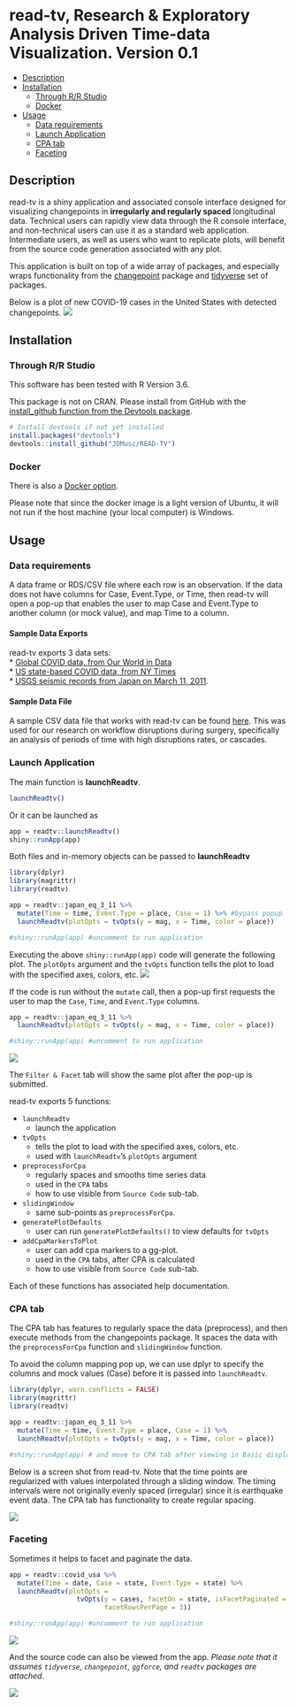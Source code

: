 read-tv, Research & Exploratory Analysis Driven Time-data Visualization.
Version 0.1
================

  - [Description](#description)
  - [Installation](#installation)
      - [Through R/R Studio](#through-rr-studio)
      - [Docker](#docker)
  - [Usage](#usage)
      - [Data requirements](#data-requirements)
      - [Launch Application](#launch-application)
      - [CPA tab](#cpa-tab)
      - [Faceting](#faceting)

## Description

read-tv is a shiny application and associated console interface designed
for visualizing changepoints in **irregularly and regularly spaced**
longitudinal data. Technical users can rapidly view data through the R
console interface, and non-technical users can use it as a standard web
application. Intermediate users, as well as users who want to replicate
plots, will benefit from the source code generation associated with any
plot.

This application is built on top of a wide array of packages, and
especially wraps functionality from the
[changepoint](https://cran.r-project.org/web/packages/changepoint/index.html)
package and [tidyverse](https://github.com/tidyverse) set of packages.

Below is a plot of new COVID-19 cases in the United States with detected
changepoints. <img src="tools/readme/covid_global_us.png">

## Installation

### Through R/R Studio

This software has been tested with R Version 3.6.

This package is not on CRAN. Please install from GitHub with the
[install\_github function from the Devtools
package](https://www.rdocumentation.org/packages/devtools/versions/2.3.2).

``` r
# Install devtools if not yet installed
install.packages("devtools")
devtools::install_github("JDMusc/READ-TV")
```

### Docker

There is also a [Docker
option](https://github.com/JDMusc/read-tv-docker.git).

Please note that since the docker image is a light version of Ubuntu, it
will not run if the host machine (your local computer) is Windows.

## Usage

### Data requirements

A data frame or RDS/CSV file where each row is an observation. If the
data does not have columns for Case, Event.Type, or Time, then read-tv
will open a pop-up that enables the user to map Case and Event.Type to
another column (or mock value), and map Time to a column.

#### Sample Data Exports

read-tv exports 3 data sets:  
\* [Global COVID data, from Our World in
Data](https://ourworldindata.org/coronavirus-source-data)  
\* [US state-based COVID data, from NY
Times](https://raw.githubusercontent.com/nytimes/covid-19-data/master/us-states.csv)  
\* [USGS seismic records from Japan on
March 11, 2011](https://earthquake.usgs.gov/earthquakes/map).

#### Sample Data File

A sample CSV data file that works with read-tv can be found
[here](https://github.com/JDMusc/surgery-analysis/blob/master/data/events_phi_free.csv).
This was used for our research on workflow disruptions during surgery,
specifically an analysis of periods of time with high disruptions rates,
or cascades.

### Launch Application

The main function is **launchReadtv**.

``` r
launchReadtv()
```

Or it can be launched as

``` r
app = readtv::launchReadtv()
shiny::runApp(app)
```

Both files and in-memory objects can be passed to **launchReadtv**

``` r
library(dplyr)
library(magrittr)
library(readtv)

app = readtv::japan_eq_3_11 %>% 
  mutate(Time = time, Event.Type = place, Case = 1) %>% #bypass popup
  launchReadtv(plotOpts = tvOpts(y = mag, x = Time, color = place))

#shiny::runApp(app) #uncomment to run application
```

Executing the above `shiny::runApp(app)` code will generate the
following plot. The `plotOpts` argument and the `tvOpts` function tells
the plot to load with the specified axes, colors, etc.
<img src="tools/readme/japan_eq_3_11.png">

If the code is run without the `mutate` call, then a pop-up first
requests the user to map the `Case`, `Time`, and `Event.Type` columns.

``` r
app = readtv::japan_eq_3_11 %>% 
  launchReadtv(plotOpts = tvOpts(y = mag, x = Time, color = place))

#shiny::runApp(app) #uncomment to run application
```

<img src="tools/readme/japan_eq_popup.png">

The `Filter & Facet` tab will show the same plot after the pop-up is
submitted.

read-tv exports 5 functions:

  - `launchReadtv`
      - launch the application  
  - `tvOpts`
      - tells the plot to load with the specified axes, colors, etc.  
      - used with `launchReadtv`’s `plotOpts` argument
  - `preprocessForCpa`
      - regularly spaces and smooths time series data
      - used in the `CPA` tabs
      - how to use visible from `Source Code` sub-tab.
  - `slidingWindow`
      - same sub-points as `preprocessForCpa`.  
  - `generatePlotDefaults`
      - user can run `generatePlotDefaults()` to view defaults for
        `tvOpts`  
  - `addCpaMarkersToPlot`
      - user can add cpa markers to a gg-plot.
      - used in the `CPA` tabs, after CPA is calculated
      - how to use visible from `Source Code` sub-tab.

Each of these functions has associated help documentation.

### CPA tab

The CPA tab has features to regularly space the data (preprocess), and
then execute methods from the changepoints package. It spaces the data
with the `preprocessForCpa` function and `slidingWindow` function.

To avoid the column mapping pop up, we can use dplyr to specify the
columns and mock values (Case) before it is passed into `launchReadtv`.

``` r
library(dplyr, warn.conflicts = FALSE)
library(magrittr)
library(readtv)

app = readtv::japan_eq_3_11 %>% 
  mutate(Time = time, Event.Type = place, Case = 1) %>% 
  launchReadtv(plotOpts = tvOpts(y = mag, x = Time, color = place))

#shiny::runApp(app) # and move to CPA tab after viewing in Basic display tab
```

Below is a screen shot from read-tv. Note that the time points are
regularized with values interpolated through a sliding window. The
timing intervals were not originally evenly spaced (irregular) since it
is earthquake event data. The CPA tab has functionality to create
regular spacing.

<img src="tools/readme/japan_eq_3_11_cpa.png">

### Faceting

Sometimes it helps to facet and paginate the data.

``` r
app = readtv::covid_usa %>% 
  mutate(Time = date, Case = state, Event.Type = state) %>% 
  launchReadtv(plotOpts = 
                 tvOpts(y = cases, facetOn = state, isFacetPaginated = TRUE,
                        facetRowsPerPage = 3))

#shiny::runApp(app) #uncomment to run application
```

<img src="tools/readme/covid_states_facet.png">

And the source code can also be viewed from the app. *Please note that
it assumes `tidyverse`, `changepoint`, `ggforce`, and `readtv` packages
are attached*.

<img src="tools/readme/covid_states_facet_src.png">

